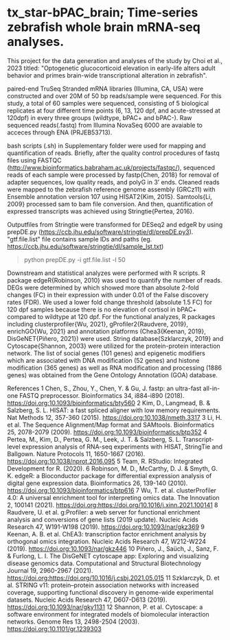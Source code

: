# tx_star-bPAC_brain; Time-series zebrafish whole brain mRNA-seq analyses.

This project for the data generation and analyses of the study by Choi et al., 2023 titled: "Optogenetic glucocorticoid elevation in early-life alters adult behavior and primes brain-wide transcriptional alteration in zebrafish". 

paired-end TruSeq Stranded mRNA libraries (Illumina, CA, USA) were constructed and over 20M of 50 bp reads/sample were sequenced. For this study, a total of 60 samples were sequenced, consisting of 5 biological replicates at four different time points (6, 13, 120 dpf, and acute-stressed at 120dpf) in every three groups (wildtype, bPAC+ and bPAC-). Raw sequenced reads(.fastq) from Illumina NovaSeq 6000 are avaiable to acceces through ENA (PRJEB53713). 

bash scripts (.sh) in Supplementary folder were used for mapping and quantification of reads. Briefly, after the quality control procedures of fastq files using FASTQC (http://www.bioinformatics.babraham.ac.uk/projects/fastqc/), sequenced reads of each sample were processed by fastp{Chen, 2018} for removal of adapter sequences, low quality reads, and polyG in 3’ ends. Cleaned reads were mapped to the zebrafish reference genome assembly (GRCz11) with Ensemble annotation version 107 using HISAT2{Kim, 2015}. Samtools{Li, 2009} processed sam to bam file conversion. And then, quantification of expressed transcripts was achieved using Stringtie{Pertea, 2016}. 

Outputfiles from Stringtie were transformed for DESeq2 and edgeR by using prepDE.py (https://ccb.jhu.edu/software/stringtie/dl/prepDE.py3). "gtf.file.list" file contains sample IDs and paths (eg. https://ccb.jhu.edu/software/stringtie/dl/sample_lst.txt) 

> python prepDE.py -i gtf.file.list -l 50


Downstream and statistical analyzes were performed with R scripts. 
R package edgeR{Robinson, 2010} was used to quantify the number of reads. DEGs were determined by which showed more than absolute 2-fold changes (FC) in their expression with under 0.01 of the False discovery rates (FDR). We used a lower fold change threshold (absolute 1.5 FC) for 120 dpf samples because there is no elevation of cortisol in bPAC+ compared to wildtype at 120 dpf. For the functional analyzes, R packages including clusterprofiler{Wu, 2021}, gProfiler2{Raudvere, 2019}, enrichGO{Wu, 2021} and annotation platforms (Chea3{Keenan, 2019}, DisGeNET{Piñero, 2021}) were used. String database{Szklarczyk, 2019} and Cytoscape{Shannon, 2003} were utilized for the protein-protein interaction network. The list of social genes (101 genes) and epigenetic modifiers which are associated with DNA modification (52 genes) and histone modification (365 genes) as well as RNA modification and processing (1886 genes) was obtained from the Gene Ontology Annotation (GOA) database. 


References
1	Chen, S., Zhou, Y., Chen, Y. & Gu, J. fastp: an ultra-fast all-in-one FASTQ preprocessor. Bioinformatics 34, i884-i890 (2018). https://doi.org:10.1093/bioinformatics/bty560
2	Kim, D., Langmead, B. & Salzberg, S. L. HISAT: a fast spliced aligner with low memory requirements. Nat Methods 12, 357-360 (2015). https://doi.org:10.1038/nmeth.3317
3	Li, H. et al. The Sequence Alignment/Map format and SAMtools. Bioinformatics 25, 2078-2079 (2009). https://doi.org:10.1093/bioinformatics/btp352
4	Pertea, M., Kim, D., Pertea, G. M., Leek, J. T. & Salzberg, S. L. Transcript-level expression analysis of RNA-seq experiments with HISAT, StringTie and Ballgown. Nature Protocols 11, 1650-1667 (2016). https://doi.org:10.1038/nprot.2016.095
5	Team, R. RStudio: Integrated Development for R.  (2020). 
6	Robinson, M. D., McCarthy, D. J. & Smyth, G. K. edgeR: a Bioconductor package for differential expression analysis of digital gene expression data. Bioinformatics 26, 139-140 (2010). https://doi.org:10.1093/bioinformatics/btp616
7	Wu, T. et al. clusterProfiler 4.0: A universal enrichment tool for interpreting omics data. The Innovation 2, 100141 (2021). https://doi.org:https://doi.org/10.1016/j.xinn.2021.100141
8	Raudvere, U. et al. g:Profiler: a web server for functional enrichment analysis and conversions of gene lists (2019 update). Nucleic Acids Research 47, W191-W198 (2019). https://doi.org:10.1093/nar/gkz369
9	Keenan, A. B. et al. ChEA3: transcription factor enrichment analysis by orthogonal omics integration. Nucleic Acids Research 47, W212-W224 (2019). https://doi.org:10.1093/nar/gkz446
10	Piñero, J., Saüch, J., Sanz, F. & Furlong, L. I. The DisGeNET cytoscape app: Exploring and visualizing disease genomics data. Computational and Structural Biotechnology Journal 19, 2960-2967 (2021). https://doi.org:https://doi.org/10.1016/j.csbj.2021.05.015
11	Szklarczyk, D. et al. STRING v11: protein–protein association networks with increased coverage, supporting functional discovery in genome-wide experimental datasets. Nucleic Acids Research 47, D607-D613 (2019). https://doi.org:10.1093/nar/gky1131
12	Shannon, P. et al. Cytoscape: a software environment for integrated models of biomolecular interaction networks. Genome Res 13, 2498-2504 (2003). https://doi.org:10.1101/gr.1239303
